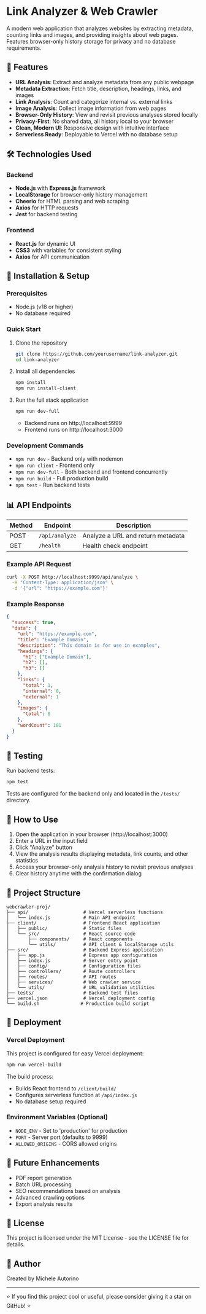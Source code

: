 # Link Analyzer & Web Crawler

A modern web application that analyzes websites by extracting metadata, counting links and images, and providing insights about web pages. Features browser-only history storage for privacy and no database requirements.

## 🚀 Features

- **URL Analysis**: Extract and analyze metadata from any public webpage
- **Metadata Extraction**: Fetch title, description, headings, links, and images
- **Link Analysis**: Count and categorize internal vs. external links
- **Image Analysis**: Collect image information from web pages
- **Browser-Only History**: View and revisit previous analyses stored locally
- **Privacy-First**: No shared data, all history local to your browser
- **Clean, Modern UI**: Responsive design with intuitive interface
- **Serverless Ready**: Deployable to Vercel with no database setup

## 🛠️ Technologies Used

### Backend
- **Node.js** with **Express.js** framework
- **LocalStorage** for browser-only history management
- **Cheerio** for HTML parsing and web scraping
- **Axios** for HTTP requests
- **Jest** for backend testing

### Frontend
- **React.js** for dynamic UI
- **CSS3** with variables for consistent styling
- **Axios** for API communication

## 🧰 Installation & Setup

### Prerequisites
- Node.js (v18 or higher)
- No database required

### Quick Start
1. Clone the repository
   ```bash
   git clone https://github.com/yourusername/link-analyzer.git
   cd link-analyzer
   ```

2. Install all dependencies
   ```bash
   npm install
   npm run install-client
   ```

3. Run the full stack application
   ```bash
   npm run dev-full
   ```
   - Backend runs on http://localhost:9999
   - Frontend runs on http://localhost:3000

### Development Commands
- `npm run dev` - Backend only with nodemon
- `npm run client` - Frontend only
- `npm run dev-full` - Both backend and frontend concurrently
- `npm run build` - Full production build
- `npm test` - Run backend tests

## 📊 API Endpoints

| Method | Endpoint | Description |
|--------|----------|-------------|
| POST | `/api/analyze` | Analyze a URL and return metadata |
| GET | `/health` | Health check endpoint |

### Example API Request
```bash
curl -X POST http://localhost:9999/api/analyze \
  -H "Content-Type: application/json" \
  -d '{"url": "https://example.com"}'
```

### Example Response
```json
{
  "success": true,
  "data": {
    "url": "https://example.com",
    "title": "Example Domain",
    "description": "This domain is for use in examples",
    "headings": {
      "h1": ["Example Domain"],
      "h2": [],
      "h3": []
    },
    "links": {
      "total": 1,
      "internal": 0,
      "external": 1
    },
    "images": {
      "total": 0
    },
    "wordCount": 101
  }
}
```

## 🧪 Testing

Run backend tests:
```bash
npm test
```

Tests are configured for the backend only and located in the `/tests/` directory.

## 📱 How to Use

1. Open the application in your browser (http://localhost:3000)
2. Enter a URL in the input field
3. Click "Analyze" button
4. View the analysis results displaying metadata, link counts, and other statistics
5. Access your browser-only analysis history to revisit previous analyses
6. Clear history anytime with the confirmation dialog

## 🔄 Project Structure

```
webcrawler-proj/
├── api/                    # Vercel serverless functions
│   └── index.js            # Main API endpoint
├── client/                 # Frontend React application
│   ├── public/             # Static files
│   └── src/                # React source code
│       ├── components/     # React components
│       └── utils/          # API client & localStorage utils
├── src/                    # Backend Express application
│   ├── app.js              # Express app configuration
│   ├── index.js            # Server entry point
│   ├── config/             # Configuration files
│   ├── controllers/        # Route controllers
│   ├── routes/             # API routes
│   ├── services/           # Web crawler service
│   └── utils/              # URL validation utilities
├── tests/                  # Backend test files
├── vercel.json             # Vercel deployment config
└── build.sh               # Production build script
```

## 🚀 Deployment

### Vercel Deployment
This project is configured for easy Vercel deployment:

```bash
npm run vercel-build
```

The build process:
- Builds React frontend to `/client/build/`
- Configures serverless function at `/api/index.js`
- No database setup required

### Environment Variables (Optional)
- `NODE_ENV` - Set to 'production' for production
- `PORT` - Server port (defaults to 9999)
- `ALLOWED_ORIGINS` - CORS allowed origins

## 🔮 Future Enhancements

- PDF report generation
- Batch URL processing
- SEO recommendations based on analysis
- Advanced crawling options
- Export analysis results

## 📄 License

This project is licensed under the MIT License - see the LICENSE file for details.

## 👤 Author

Created by Michele Autorino

---

⭐ If you find this project cool or useful, please consider giving it a star on GitHub! ⭐
